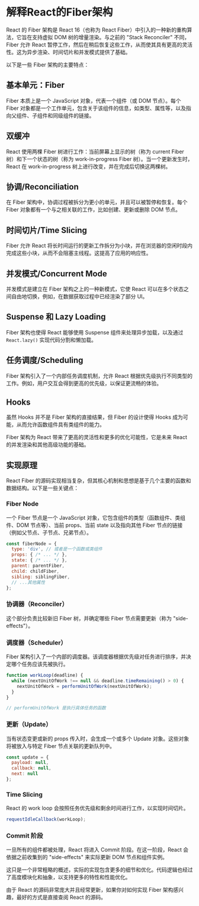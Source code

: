 # 解释React的Fiber架构

React 的 Fiber 架构是 React 16（也称为 React Fiber）中引入的一种新的重构算法，它旨在支持虚拟 DOM 树的增量渲染。与之前的 "Stack Reconciler" 不同，Fiber 允许 React 暂停工作，然后在稍后恢复这些工作，从而使其具有更高的灵活性。这为异步渲染、时间切片和并发模式提供了基础。

以下是一些 Fiber 架构的主要特点：

## 基本单元：Fiber

Fiber 本质上是一个 JavaScript 对象，代表一个组件（或 DOM 节点）。每个 Fiber 对象都是一个工作单元，包含关于该组件的信息，如类型、属性等，以及指向父组件、子组件和同级组件的链接。

## 双缓冲

React 使用两棵 Fiber 树进行工作：当前屏幕上显示的树（称为 current Fiber 树）和下一个状态的树（称为 work-in-progress Fiber 树）。当一个更新发生时，React 在 work-in-progress 树上进行改变，并在完成后切换这两棵树。

## 协调/Reconciliation

在 Fiber 架构中，协调过程被拆分为更小的单元，并且可以被暂停和恢复。每个 Fiber 对象都有一个与之相关联的工作，比如创建、更新或删除 DOM 节点。

## 时间切片/Time Slicing

Fiber 允许 React 将长时间运行的更新工作拆分为小块，并在浏览器的空闲时段内完成这些小块，从而不会阻塞主线程。这提高了应用的响应性。

## 并发模式/Concurrent Mode

并发模式是建立在 Fiber 架构之上的一种新模式，它使 React 可以在多个状态之间自由地切换，例如，在数据获取过程中已经渲染了部分 UI。

## Suspense 和 Lazy Loading

Fiber 架构也使得 React 能够使用 Suspense 组件来处理异步加载，以及通过 `React.lazy()` 实现代码分割和懒加载。

## 任务调度/Scheduling

Fiber 架构引入了一个内部任务调度机制，允许 React 根据优先级执行不同类型的工作。例如，用户交互会得到更高的优先级，以保证更流畅的体验。

## Hooks

虽然 Hooks 并不是 Fiber 架构的直接结果，但 Fiber 的设计使得 Hooks 成为可能，从而允许函数组件具有类组件的能力。

Fiber 架构为 React 带来了更高的灵活性和更多的优化可能性，它是未来 React 的并发渲染和其他高级功能的基础。

## 实现原理

React Fiber 的源码实现相当复杂，但其核心机制和思想是基于几个主要的函数和数据结构。以下是一些关键点：

### Fiber Node

一个 Fiber 节点是一个 JavaScript 对象，它包含组件的类型（函数组件、类组件、DOM 节点等）、当前 props、当前 state 以及指向其他 Fiber 节点的链接（例如父节点、子节点、兄弟节点）。

```javascript
const fiberNode = {
  type: 'div', // 或者是一个函数或类组件
  props: { /* ... */ },
  state: { /* ... */ },
  parent: parentFiber,
  child: childFiber,
  sibling: siblingFiber,
  // ...其他属性
};
```

### 协调器（Reconciler）

这个部分负责比较新旧 Fiber 树，并确定哪些 Fiber 节点需要更新（称为 "side-effects"）。

### 调度器（Scheduler）

Fiber 架构引入了一个内部的调度器。该调度器根据优先级对任务进行排序，并决定哪个任务应该先被执行。

```javascript
function workLoop(deadline) {
  while (nextUnitOfWork !== null && deadline.timeRemaining() > 0) {
    nextUnitOfWork = performUnitOfWork(nextUnitOfWork);
  }
}

// performUnitOfWork 是执行具体任务的函数
```

### 更新（Update）

当有状态变更或新的 props 传入时，会生成一个或多个 Update 对象。这些对象将被放入与特定 Fiber 节点关联的更新队列中。

```javascript
const update = {
  payload: null,
  callback: null,
  next: null
};
```

### Time Slicing

React 的 work loop 会按照任务优先级和剩余时间进行工作，以实现时间切片。

```javascript
requestIdleCallback(workLoop);
```

### Commit 阶段

一旦所有的组件都被处理，React 将进入 Commit 阶段。在这一阶段，React 会依据之前收集到的 "side-effects" 来实际更新 DOM 节点和组件实例。

这只是一个非常粗略的概述，实际的实现包含更多的细节和优化。代码逻辑也经过了高度模块化和抽象，以支持更多的特性和性能优化。

由于 React 的源码非常庞大并且经常更新，如果你对如何实现 Fiber 架构感兴趣，最好的方式是直接查阅 React 的源码。